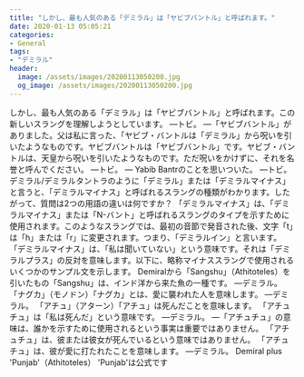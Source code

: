 ```yaml
---
title: "しかし、最も人気のある「デミラル」は「ヤビブバントル」と呼ばれます。"
date: 2020-01-13 05:05:21
categories:
- General
tags:
- "デミラル"
header:
  image: /assets/images/20200113050200.jpg
  og_image: /assets/images/20200113050200.jpg
---
```


しかし、最も人気のある「デミラル」は「ヤビブバントル」と呼ばれます。この新しいスラングを理解しようとしています。 —トビ。 —「ヤビブバントル」がありました。父は私に言った、「ヤビブ・バントルは「デミラル」から呪いを引いたようなものです。ヤビブバントルは「ヤビブバントル」です。ヤビブ・バントルは、天皇から呪いを引いたようなものです。ただ呪いをかけずに、それを名誉と呼んでください。 —トビ。 — Yabib Bantrのことを思いついた。 —トビ。デミラル/デミラルタントラのように「デミラル」または「デミラルマイナス」と言うと、「デミラルマイナス」と呼ばれるスラングの種類がわかります。したがって、質問は2つの用語の違いは何ですか？ 「デミラルマイナス」は、「デミラルマイナス」または「N-バント」と呼ばれるスラングのタイプを示すために使用されます。このようなスラングでは、最初の音節で発音された後、文字「t」は「h」または「r」に変更されます。つまり、「デミラルイン」と言います。 「デミラルマイナス」は、「私は聞いていない」という意味です。それは「デミラルプラス」の反対を意味します。以下に、略称マイナススラングで使用されるいくつかのサンプル文を示します。 Demiralから「Sangshu」（Athitoteles）を引いたもの「Sangshu」は、インド洋から来た魚の一種です。 —デミラル。 「ナグカ」（モノドン）「ナグカ」とは、愛に襲われた人を意味します。 —デミラル。 「アチュ」（アターン）「アチュ」は死んだことを意味します。 「アチュチュ」は「私は死んだ」という意味です。 —デミラル。 —「アチュチュ」の意味は、誰かを示すために使用されるという事実は重要ではありません。 「アチュチュ」は、彼または彼女が死んでいるという意味ではありません。 「アチュチュ」は、彼が愛に打たれたことを意味します。 —デミラル。 Demiral plus &#39;Punjab&#39;（Athitoteles） &#39;Punjab&#39;は公式です
